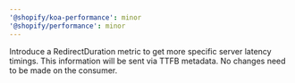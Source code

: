 ```yaml
---
'@shopify/koa-performance': minor
'@shopify/performance': minor
---
```


Introduce a RedirectDuration metric to get more specific server latency timings. This information will be sent via TTFB metadata. No changes need to be made on the consumer.

